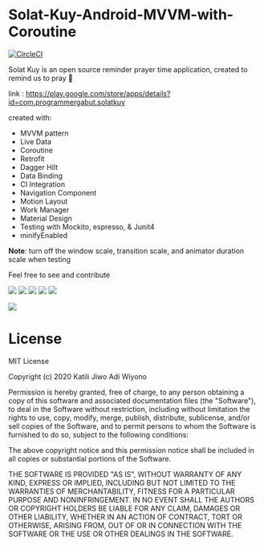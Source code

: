 # Solat-Kuy-Android-MVVM-with-Coroutine
[![CircleCI](https://circleci.com/gh/circleci/circleci-docs.svg?style=svg)](https://circleci.com/gh/circleci/circleci-docs)

Solat Kuy is an open source reminder prayer time application, created to remind us to pray 🌙

link : https://play.google.com/store/apps/details?id=com.programmergabut.solatkuy

created with: 
- MVVM pattern 
- Live Data 
- Coroutine
- Retrofit 
- Dagger Hilt
- Data Binding
- CI Integration
- Navigation Component
- Motion Layout
- Work Manager
- Material Design 
- Testing with Mockito, espresso, & Junit4
- minifyEnabled

<b>Note</b>: turn off the window scale, transition scale, and animator duration scale when testing

Feel free to see and contribute

![](https://firebasestorage.googleapis.com/v0/b/personalwebsite-cbad4.appspot.com/o/Solat%20Kuy%20SS%2FScreenshot_20220618-171148_Solat%20Kuy.jpg?alt=media&token=91044e21-9f9e-4bb5-9806-9d6d35796f06)
![](https://firebasestorage.googleapis.com/v0/b/personalwebsite-cbad4.appspot.com/o/Solat%20Kuy%20SS%2FScreenshot_20220618-171156_Solat%20Kuy.jpg?alt=media&token=da9faec4-0dfd-4df8-8c73-111bb3664917)
![](https://firebasestorage.googleapis.com/v0/b/personalwebsite-cbad4.appspot.com/o/Solat%20Kuy%20SS%2FScreenshot_20220618-171207_Solat%20Kuy.jpg?alt=media&token=6c6da23d-dc62-4632-a873-58d74d2de4ae)
![](https://firebasestorage.googleapis.com/v0/b/personalwebsite-cbad4.appspot.com/o/Solat%20Kuy%20SS%2FScreenshot_20220618-171212_Solat%20Kuy.jpg?alt=media&token=234348aa-fb5e-4f0a-a781-1ac0494c4078)
![](https://firebasestorage.googleapis.com/v0/b/personalwebsite-cbad4.appspot.com/o/Solat%20Kuy%20SS%2FScreenshot_20220618-171247_Solat%20Kuy.jpg?alt=media&token=1ce260f3-3bc6-493f-a3a6-f5cc7f61b858)



![](https://camo.githubusercontent.com/e1459518188f17c1fa6a30570ca5d21530975f9e/68747470733a2f2f646576656c6f7065722e616e64726f69642e636f6d2f746f7069632f6c69627261726965732f6172636869746563747572652f696d616765732f66696e616c2d6172636869746563747572652e706e67)


# License
MIT License

Copyright (c) 2020 Katili Jiwo Adi Wiyono

Permission is hereby granted, free of charge, to any person obtaining a copy
of this software and associated documentation files (the "Software"), to deal
in the Software without restriction, including without limitation the rights
to use, copy, modify, merge, publish, distribute, sublicense, and/or sell
copies of the Software, and to permit persons to whom the Software is
furnished to do so, subject to the following conditions:

The above copyright notice and this permission notice shall be included in all
copies or substantial portions of the Software.

THE SOFTWARE IS PROVIDED "AS IS", WITHOUT WARRANTY OF ANY KIND, EXPRESS OR
IMPLIED, INCLUDING BUT NOT LIMITED TO THE WARRANTIES OF MERCHANTABILITY,
FITNESS FOR A PARTICULAR PURPOSE AND NONINFRINGEMENT. IN NO EVENT SHALL THE
AUTHORS OR COPYRIGHT HOLDERS BE LIABLE FOR ANY CLAIM, DAMAGES OR OTHER
LIABILITY, WHETHER IN AN ACTION OF CONTRACT, TORT OR OTHERWISE, ARISING FROM,
OUT OF OR IN CONNECTION WITH THE SOFTWARE OR THE USE OR OTHER DEALINGS IN THE
SOFTWARE.
